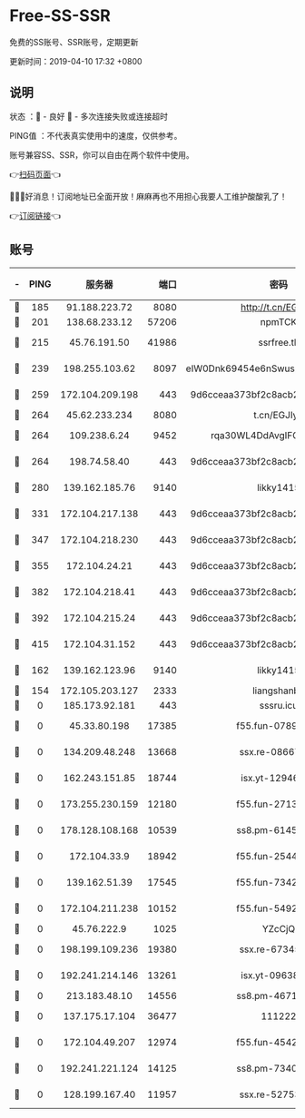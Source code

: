 # Free-SS-SSR

免费的SS账号、SSR账号，定期更新

更新时间：2019-04-10 17:32 +0800

## 说明

状态     ：🙂 - 良好 🙁 - 多次连接失败或连接超时

PING值   ：不代表真实使用中的速度，仅供参考。

账号兼容SS、SSR，你可以自由在两个软件中使用。

👉[扫码页面](https://liesauer.github.io/Free-SS-SSR/)👈

🎉🎉🎉好消息！订阅地址已全面开放！麻麻再也不用担心我要人工维护酸酸乳了！

👉[订阅链接](https://www.liesauer.net/yogurt/subscribe?ACCESS_TOKEN=DAYxR3mMaZAsaqUb)👈

## 账号

|-|PING|服务器|端口|密码|加密方式|区域|
|:----:|:----:|:-----:|-----:|:----:|:----:|:----:|
|🙂|185|91.188.223.72|8080|http://t.cn/EGJIyrl|rc4-md5|RU|
|🙂|201|138.68.233.12|57206|npmTCK|rc4-md5|US|
|🙂|215|45.76.191.50|41986|ssrfree.tk|aes-256-cfb|SG|
|🙂|239|198.255.103.62|8097|eIW0Dnk69454e6nSwuspv9DmS201tQ0D|aes-256-cfb|US|
|🙂|259|172.104.209.198|443|9d6cceaa373bf2c8acb22e60b6a58be6|aes-256-cfb|US|
|🙂|264|45.62.233.234|8080|t.cn/EGJIyrl|rc4-md5|CA|
|🙂|264|109.238.6.24|9452|rqa30WL4DdAvgIFG6Fs3znzTa|aes-256-cfb|FR|
|🙂|264|198.74.58.40|443|9d6cceaa373bf2c8acb22e60b6a58be6|aes-256-cfb|US|
|🙂|280|139.162.185.76|9140|likky1415|aes-256-cfb|DE|
|🙂|331|172.104.217.138|443|9d6cceaa373bf2c8acb22e60b6a58be6|aes-256-cfb|US|
|🙂|347|172.104.218.230|443|9d6cceaa373bf2c8acb22e60b6a58be6|aes-256-cfb|US|
|🙂|355|172.104.24.21|443|9d6cceaa373bf2c8acb22e60b6a58be6|aes-256-cfb|US|
|🙂|382|172.104.218.41|443|9d6cceaa373bf2c8acb22e60b6a58be6|aes-256-cfb|US|
|🙂|392|172.104.215.24|443|9d6cceaa373bf2c8acb22e60b6a58be6|aes-256-cfb|US|
|🙂|415|172.104.31.152|443|9d6cceaa373bf2c8acb22e60b6a58be6|aes-256-cfb|US|
|🙂|162|139.162.123.96|9140|likky1415|aes-256-cfb|JP|
|🙁|154|172.105.203.127|2333|liangshanbo|chacha20|JP|
|🙁|0|185.173.92.181|443|sssru.icu|rc4-md5|RU|
|🙁|0|45.33.80.198|17385|f55.fun-07896387|aes-256-cfb|US|
|🙁|0|134.209.48.248|13668|ssx.re-08667439|aes-256-cfb|US|
|🙁|0|162.243.151.85|18744|isx.yt-12946786|aes-256-cfb|US|
|🙁|0|173.255.230.159|12180|f55.fun-27131097|aes-256-cfb|US|
|🙁|0|178.128.108.168|10539|ss8.pm-61451239|aes-256-cfb|SG|
|🙁|0|172.104.33.9|18942|f55.fun-25441052|aes-256-cfb|SG|
|🙁|0|139.162.51.39|17545|f55.fun-73422177|aes-256-cfb|SG|
|🙁|0|172.104.211.238|10152|f55.fun-54923385|aes-256-cfb|US|
|🙁|0|45.76.222.9|1025|YZcCjQ|rc4-md5|JP|
|🙁|0|198.199.109.236|19380|ssx.re-67345010|aes-256-cfb|US|
|🙁|0|192.241.214.146|13261|isx.yt-09638274|aes-256-cfb|US|
|🙁|0|213.183.48.10|14556|ss8.pm-46715191|rc4-md5|RU|
|🙁|0|137.175.17.104|36477|111222|aes-256-cfb|US|
|🙁|0|172.104.49.207|12974|f55.fun-45425940|aes-256-cfb|SG|
|🙁|0|192.241.221.124|14125|ss8.pm-73400574|aes-256-cfb|US|
|🙁|0|128.199.167.40|11957|ssx.re-52753780|aes-256-cfb|SG|
